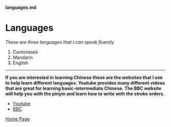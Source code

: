 **languages.md**
# Languages
*These are three languages that I can speak fluently*
1. Cantoneses 
2. Mandarin
3. English
---------------------------------

**If you are interested in learning Chinese these are the websites that I use to help learn different languages. Youtube provides many different videos that are great for learning basic-intermediate Chinese. The BBC website will help you with the pinyin and learn how to write with the stroke orders.**

* [Youtube](https://www.youtube.com "To The Site")
* [BBC](https://www.bbc.co.uk/languages/chinese/ "To The Site")

[Home Page](./README.md)
